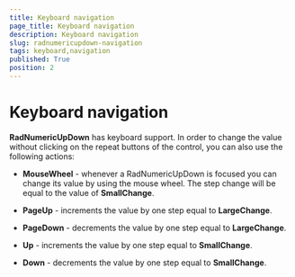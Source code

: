 ```yaml
---
title: Keyboard navigation
page_title: Keyboard navigation
description: Keyboard navigation
slug: radnumericupdown-navigation
tags: keyboard,navigation
published: True
position: 2
---
```


# Keyboard navigation

__RadNumericUpDown__ has keyboard support. In order to change the value without clicking on the repeat buttons of the control, you can also use the following actions:

* __MouseWheel__ - whenever a RadNumericUpDown is focused you can change its value by using the mouse wheel. The step change will be equal to the value of __SmallChange__.

* __PageUp__ - increments the value by one step equal to __LargeChange__.

* __PageDown__ - decrements the value by one step equal to __LargeChange__.

* __Up__ - increments the value by one step equal to __SmallChange__.

* __Down__ - decrements the value by one step equal to __SmallChange__.